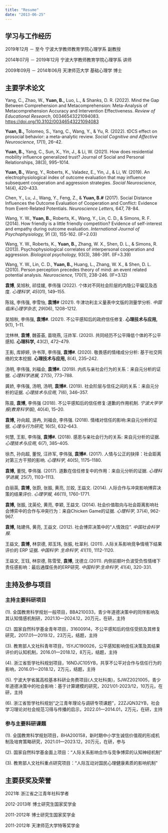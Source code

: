 ```yaml
---
title: "Resume"
date: "2013-06-25"
---
```


## 学习与工作经历

2019年12月 － 至今 宁波大学教师教育学院心理学系 副教授

2014年07月 － 2019年12月 宁波大学教师教育学院心理学系 讲师	

2009年09月 － 2014年06月 天津师范大学 基础心理学 博士

## 主要学术论文

Yang, C., Zhao, W., **Yuan, B.,** Luo, L., & Shanks, D. R. (2022). Mind the Gap Between Comprehension and Metacomprehension: Meta-Analysis of Metacomprehension Accuracy and Intervention Effectiveness. *Review of Educational Research*, 00346543221094083. https://doi.org/10.3102/00346543221094083

**Yuan, B.,** Tolomeo, S., Yang, C., Wang, Y., & Yu, R. (2022). tDCS effect on prosocial behavior: a meta-analytic review. *Social Cognitive and Affective Neuroscience*, *17*(1), 26–42. 

**Yuan, B.,** Yang, C., Sun, X., Yin, J., & Li, W. (2021).  How does residential mobility influence generalized trust? Journal of Social and Personal Relationships, 38(3), 995–1014. 

**Yuan, B.,** Wang, Y., Roberts, K., Valadez, E., Yin, J., & Li, W. (2019). An electrophysiological index of outcome evaluation that may influence subsequent cooperation and aggression strategies. *Social Neuroscience,* 14(4), 420–433.

Chen, Y., Lu, J., Wang, Y., Feng, Z., & **Yuan, B.#** (2017). Social Distance Influences the Outcome Evaluation of Cooperation and Conflict: Evidence from Event-Related Potentials. *Neuroscience Letters,* 647, 78-84.   

Wang, Y. W., **Yuan, B.,** Roberts, K., Wang, Y., Lin, C. D., & Simons, R. F. (2014). How friendly is a little friendly competition? Evidence of self-interest and empathy during outcome evaluation. *International Journal of Psychophysiology,* 91 (3), 155-162. (IF=2.03)   

Wang, Y. W., Roberts, K., **Yuan, B.,** Zhang, W. X., Shen, D. L., & Simons, R. (2013). Psychophysiological correlates of interpersonal cooperation and aggression. *Biological psychology,* 93(3), 386-391. (IF=3.39)     

Wang, Y. W., Lin, C. D., **Yuan, B.,** Huang, L., Zhang, W. X., & Shen, D. L. (2010). Person perception precedes theory of mind: an event related potential analysis. *Neuroscience,* 170(1), 238-246. (IF=3.12)     	

**袁博**, 吴旭秋, 祁佳媛, 李伟强 (2022). 个体对不同社会阶层的内隐公平偏见及态度. *心理科学*, *45*(01), 149–155. 

陈铭, 李伟强, 李雪怡, **袁博#** (2021). 牛津功利主义量表中文版的测量学分析. *中国临床心理学杂志*, *29*(06), 1208–1212. 

吴旭秋, 李伟强, **袁博#**. (2021). 不公平感知后的政府信任修复. **心理技术与应用,** 9(1), 1–11. 

沈林林, **袁博**, 魏荟荟, 苗晓燕, 汪祚军. (2020). 共同经历不公平降低个体的不公平感知. **心理科学,** 43(2), 472–479.

王影, 库婷婷, 许书萍, 李伟强, **袁博#**. (2020). 敬畏感的情绪成分分析: 基于社交网络的文本挖掘. **心理技术与应用,** 8(4), 235–242. 

汤明, 李伟强, 刘福会, **袁博#.** (2019). 内疚与亲社会行为的关系：来自元分析的证据. *心理科学进展,* 27(5), 773–788.

龚娇, 李伟强, 汤明, 汤明, **袁博#.** (2019). 社会阶层与信任之间的关系：来自元分析的证据. *心理技术与应用,* 7(6), 346–357.

陈晨, **袁博,** 李伟强 (2018). 不公平感知后的信任修复:道歉的作用机制. *宁波大学学报(教育科学版),* 40(4), 15–20.

**袁博,** 孙向超, 游冉, 刘福会, 李伟强. (2018). 情绪对信任的影响:来自元分析的证据. *心理与行为研究,* 16(5), 632–643.

何慧, 王影, 李伟强, **袁博#.** (2018). 感恩与亲社会行为的关系: 来自元分析的证据. *心理技术与应用,* 6(7), 385–405.

徐杰, 孙向超, 董悦, 汪祚军, 李伟强, **袁博#.** (2017). 人情与公正的抉择：社会距离对第三方干预的影响. *心理科学,* 40(5), 1175–1180.     

**袁博,** 董悦, 李伟强. (2017). 道歉在信任修复中的作用：来自元分析的证据. *心理科学进展,* 25(7), 1103–1113.        

白丽英, **袁博,** 张蔚, 张振, 黄亮, 兰姣, 王益文. (2014). 人际合作与冲突影响博弈决策的结果评价. *心理学报,* 46(11), 1760-1771.     

**袁博,** 张振, 沈英伦, 黄亮, 李颖, 王益文. (2014). 社会价值取向与社会距离影响社会博弈中的合作与冲突行为：来自Chicken Game的证据. *心理科学,* 37(4), 962-967. 

**袁博,** 陆建伟, 黄亮, 王益文. (2012). 社会博弈决策中的“人情效应”. *中国社会科学报.*

王益文, **袁博,** 林崇德, 郑玉玮, 张振, 杜翠利. (2011). 人际关系影响竞争情境下结果评价的 ERP 证据. *中国科学: 生命科学,* 41(11), 1112-1120.       

王益文, 王钰, 林崇德, 陈雪莹, **袁博,** 沈德立.(2011). 内侧前额叶负波受负性情绪下责任感影响：最后通牒任务的ERP研究. *中国科学:生命科学,* 41(4), 320-331.    

  

## 主持及参与项目

### 主持主要科研项目

(1). 全国教育科学规划一般项目，BBA210033，青少年道德决策中的同伴影响及其认知情感机制研，2021.10—2024.12，20万元，在研，主持

(2). 国家自然科学基金青年项目，31600914，不公平感知后的信任受损及其修复研究，2017.01—2019.12，23万元，结题，主持    

(3). 教育部人文社科青年项目，15YJC190026，公平感知影响信任决策及其结果评价的认知机制，2016.01—2018.12，8万元，结题，主持 

(4). 浙江省哲学社科规划项目，16NDJC105YB，共享不公平对合作与信任行为的影响，2016.01—2018.12，2万元，结题，主持   

(5). 宁波大学省属高校基本科研业务费项目(人文社科类)，SJWZ2021005，青少年道德决策中的社会影响：基于计算建模的研究，2021/01-2023/12，10万元，在研，主持

(6). 浙江省哲学社科规划“之江青年理论与调研专项课题”，22ZJQN32YB，社会学习理论对社会规范习得与传播的启示，2022.01—2014.01，2万元，在研，主持   



### 参与主要科研课题

(1).  全国教育科学规划项目，BHA200158，新时期中小学生诚信价值观的形成机制及培育策略研究，2021.01—2023.12，20万元，在研，参与

(2). 国家自然科学基金面上项目：“人际关系影响合作与竞争博弈的认知神经机制”

(3). 教育部人文社科重点研究项目：“人际互动对国民心理健康素质的影响机制”

## 主要获奖及荣誉

2021年 浙江省之江青年社科学者

2012-2013年 博士研究生国家奖学金

2011-2012年 博士研究生国家奖学金	

2011-2012年 天津师范大学特等奖学金			
